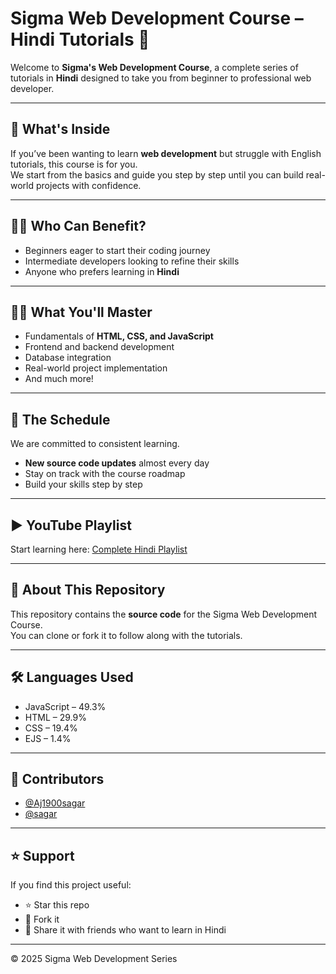 # Sigma Web Development Course – Hindi Tutorials 🚀

Welcome to **Sigma's Web Development Course**, a complete series of tutorials in **Hindi** designed to take you from beginner to professional web developer.

---

## 📌 What's Inside
If you’ve been wanting to learn **web development** but struggle with English tutorials, this course is for you.  
We start from the basics and guide you step by step until you can build real-world projects with confidence.

---

## 👨‍🎓 Who Can Benefit?
- Beginners eager to start their coding journey  
- Intermediate developers looking to refine their skills  
- Anyone who prefers learning in **Hindi**  

---

## 🧑‍💻 What You'll Master
- Fundamentals of **HTML, CSS, and JavaScript**  
- Frontend and backend development  
- Database integration  
- Real-world project implementation  
- And much more!  

---

## 📅 The Schedule
We are committed to consistent learning.  
- **New source code updates** almost every day  
- Stay on track with the course roadmap  
- Build your skills step by step  

---

## ▶️ YouTube Playlist
Start learning here: [Complete Hindi Playlist](https://www.youtube.com/)  

---

## 📂 About This Repository
This repository contains the **source code** for the Sigma Web Development Course.  
You can clone or fork it to follow along with the tutorials.

---

## 🛠️ Languages Used
- JavaScript – 49.3%  
- HTML – 29.9%  
- CSS – 19.4%  
- EJS – 1.4%  

---

## 🤝 Contributors
- [@Aj1900sagar](https://github.com/Aj1900sagar)  
- [@sagar](linkedin.com/in/sagar-vishwakarma1900)  

---

## ⭐ Support
If you find this project useful:  
- ⭐ Star this repo  
- 🍴 Fork it  
- 📢 Share it with friends who want to learn in Hindi  

---

© 2025 Sigma Web Development Series
